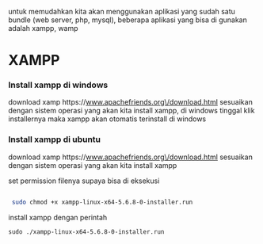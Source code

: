 untuk memudahkan kita akan menggunakan  aplikasi yang sudah satu bundle \(web server, php, mysql\), beberapa aplikasi yang bisa di gunakan adalah xampp, wamp

# XAMPP

### **Install xampp di windows**

download xamp https:\/\/www.apachefriends.org\/download.html sesuaikan dengan sistem operasi yang akan kita install xampp, di windows tinggal klik installernya maka xampp akan otomatis terinstall di windows

### **Install xampp di ubuntu**

download xamp https:\/\/www.apachefriends.org\/download.html sesuaikan dengan sistem operasi yang akan kita install xampp

set permission filenya supaya bisa di eksekusi

```bash

 sudo chmod +x xampp-linux-x64-5.6.8-0-installer.run

```

install xampp dengan perintah

```
sudo ./xampp-linux-x64-5.6.8-0-installer.run
```

